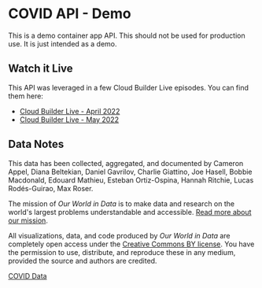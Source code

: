 # COVID API - Demo

This is a demo container app API.  This should not be used for production use.  It is just intended as a demo.

## Watch it Live

This API was leveraged in a few Cloud Builder Live episodes.  You can find them here:

- [Cloud Builder Live - April 2022](https://www.youtube.com/watch?v=P1MzptEDmyc)  
- [Cloud Builder Live - May 2022](https://www.youtube.com/watch?v=Zzw4-cxeMRk) 

## Data Notes

This data has been collected, aggregated, and documented by Cameron Appel, Diana Beltekian, Daniel Gavrilov, Charlie Giattino, Joe Hasell, Bobbie Macdonald, Edouard Mathieu, Esteban Ortiz-Ospina, Hannah Ritchie, Lucas Rodés-Guirao, Max Roser.

The mission of _Our World in Data_ is to make data and research on the world's largest problems understandable and accessible. [Read more about our mission](https://ourworldindata.org/about).

All visualizations, data, and code produced by _Our World in Data_ are completely open access under the [Creative Commons BY license](https://creativecommons.org/licenses/by/4.0/). You have the permission to use, distribute, and reproduce these in any medium, provided the source and authors are credited.

[COVID Data](https://github.com/owid/covid-19-data)